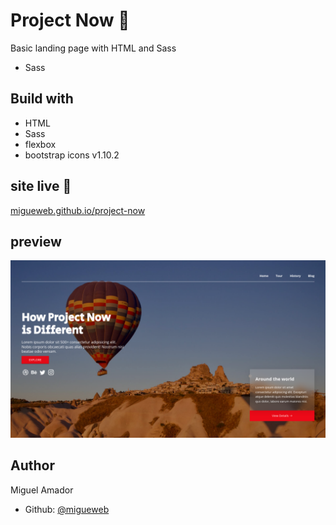 # Project Now 🎈
Basic landing page with HTML and Sass

- Sass

## Build with
- HTML
- Sass
- flexbox
- bootstrap icons v1.10.2


## site live 🚀
[migueweb.github.io/project-now](https://migueweb.github.io/project-now) 

## preview 
![Screenshot](./img/screenshot.png)

## Author
Miguel Amador
- Github: [@migueweb](https://github.com/migueweb)
